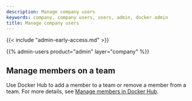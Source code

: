 ```yaml
---
description: Manage company users
keywords: company, company users, users, admin, docker admin
title: Manage company users
---
```


{{< include "admin-early-access.md" >}}

{{% admin-users product="admin" layer="company" %}}

## Manage members on a team

Use Docker Hub to add a member to a team or remove a member from a team. For more details, see [Manage members in Docker Hub](#).